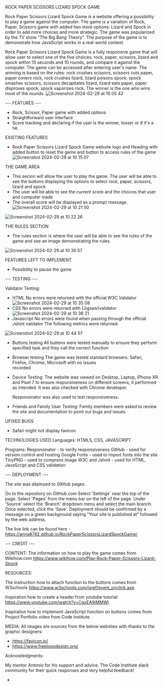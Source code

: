 ROCK PAPER SCISSORS LIZARD SPOCK GAME

Rock Paper Scissors Lizard Spock Game is a website offering a possibility to play a game against the computer. The game is a variation of Rock, Paper, Scissors game with added two more options: Lizard and Spock in order to add more choices and more strategic. The game was popularized by the TV show "The Big Bang Theory". The purpose of the game is to demonstrate how JavaScript works in a real-world context. 

Rock Paper Scissors Lizard Spock Game is a fully responsive game that will allow user to select one of the five choices: rock, paper, scissors, lizard and spock within 15 seconds and 10 rounds, and compare it against the computer. The game can be accessed after entering user's name. The winning is based on the rules: rock crushes scissors, scissors cuts paper, paper covers rock, rock crushes lizard, lizard poisons spock, spock smashes scissors, scissors decapitates lizard, lizard eats paper, paper disproves spock, spock vaporizes rock. The winner is the one who wins most of the rounds. 
![Screenshot 2024-02-29 at 10 05 42](https://github.com/Anna8742/RockPaperScissorsLizardSpockGame/assets/31070626/7453e222-8481-46e5-948f-67c56890ca6b)

--- FEATURES ---
- Rock, Scissor, Paper game with added options
- Straightforward user interface
- Score tracking and declaring if the user is the winner, looser or if it's a tie.

EXISTING FEATURES
- Rock Paper Scissors Lizard Spock Game website logo and Heading with added button to reset the game and button to access rules of the game
  ![Screenshot 2024-02-29 at 10 15 07](https://github.com/Anna8742/RockPaperScissorsLizardSpockGame/assets/31070626/56f7b149-948d-464e-afb1-fb6764e384eb)

THE GAME AREA
- This secion will allow the user to play the game. The user will be able to see the buttons displaying the options to select rock, paper, scissors, lizard and spock.
- The user will be able to see the current score  and the choices that user and computer made
- The overall score will be displayed as a prompt message.
  ![Screenshot 2024-02-29 at 10 21 50](https://github.com/Anna8742/RockPaperScissorsLizardSpockGame/assets/31070626/1765457b-db4a-4939-b248-32011407c933)

  
![Screenshot 2024-02-29 at 10 22 26](https://github.com/Anna8742/RockPaperScissorsLizardSpockGame/assets/31070626/70efed09-d75a-4717-b779-2aaf15469c8d)

THE RULES SECTION

- The rules section is where the user will be able to see the rules of the game and see an image demonstrating the rules. 


![Screenshot 2024-02-29 at 10 30 57](https://github.com/Anna8742/RockPaperScissorsLizardSpockGame/assets/31070626/fee5e684-d203-4f14-9b30-27743b3d982e)

FEATURES LEFT TO IMPLEMENT
- Possibility to pause the game

--- TESTING --- 

Validator Testing:
- HTML
  No errors were returned with the official W3C Validator
 ![Screenshot 2024-02-29 at 10 35 08](https://github.com/Anna8742/RockPaperScissorsLizardSpockGame/assets/31070626/148b98b4-67cc-4d56-8a77-ddadf5b635c0)
- CSS
  No errors were returned with (Jigsaw)validator
  ![Screenshot 2024-02-29 at 10 36 21](https://github.com/Anna8742/RockPaperScissorsLizardSpockGame/assets/31070626/6650e219-ad9a-452e-86ef-3694cb9446d2)
- Javascript
  No errors were found when passing through the official Jshint validator
  The following metrics were returned:
  
![Screenshot 2024-02-29 at 10 44 57](https://github.com/Anna8742/RockPaperScissorsLizardSpockGame/assets/31070626/5b90ec45-d168-458a-bbd8-eb718582846e)

- Buttons testing
  All buttons were tested manually to ensure they perform specified task and they call the correct function

- Browser testing
  The game was tested standard browsers: Safari, Firefox, Chrome, Microsoft with no issues   
  recorded

- Device Testing:
    The website was viewed on Desktop, Laptop, iPhone XR and Pixel 7 to ensure responsiveness on     different screens, it performed as intended. It was also checked with Chrome developer.

    Responsinator was also used to test responsiveness.

- Friends and Family User Testing:
   Family members were asked to review the site and documentation to point out bugs and  issues.

UFIXED BUGS
- Safari might not display favicon

TECHNOLOGIES USED
Languages: HTML5, CSS, JAVASCRIPT

Programs: 
        Responsinator - to verify responsiveness
        GitHub - used for version control and hosting
        Google Fonts - used to import fonts into the site
        TinyPNG - used to compress image
        W3C and Jshint - used for HTML, JavaScript and CSS validation


--- DEPLOYMENT ---

The site was deployed to GitHub pages.

Go to the repository on GitHub.com Select 'Settings' near the top of the page. Select 'Pages' from the menu bar on the left of the page. Under 'Source' select the 'Branch' dropdown menu and select the main branch. Once selected, click the 'Save'. Deployment should be confirmed by a message on a green background saying "Your site is published at" followed by the web address.

The live link can be found here - https://anna8742.github.io/RockPaperScissorsLizardSpockGame/

--- CREDIT ---

CONTENT:
The information on how to play the game comes from Wikihow.com 
https://www.wikihow.com/Play-Rock-Paper-Scissors-Lizard-Spock

RESOURCES:

The instruction how to attach function to the buttons comes from W3schools
https://www.w3schools.com/jsref/event_onclick.asp

Inspiration how to create a header from youtube tutorial:
https://www.youtube.com/watch?v=CgxEA9iMMWI

Inspiration how to implement JavaScript function on buttons comes from Project Portfolio video  from Code Institute

MEDIA: 
All images  are sources from the below websites with thanks to the graphic designers:
- https://favicon.io/
- https://www.freelogodesign.org/

Acknowledgments:

My mentor Antonio for his support and advice. The Code Institute slack community for their quick responses and very helpful feedback!





- 

  

